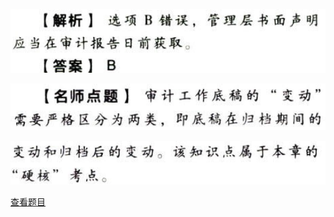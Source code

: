![](7c412091137b8aeaef42d86715cafc98.png)

![](eeee8f10f30208f429487559b390ee59.png)

![](056fe15d3e99fecff122f378df1e3aae.png)

[查看题目](../审计工作底稿.本章真题.md#2-题目)

